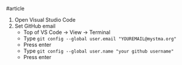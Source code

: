 #article

1. Open Visual Studio Code
3. Set GitHub email
	* Top of VS Code -> View -> Terminal
	* Type	```git config --global user.email "YOUREMAIL@mystma.org"```
	* Press enter
	* Type	```git config --global user.name "your github username"```
	* Press enter